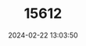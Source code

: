 ---
title: "15612"
category: "Handleyomys rostratus"
draft: false
date: 2024-02-22 13:03:50
languages:
  English: ["Long-nosed Rice Rat"]
---